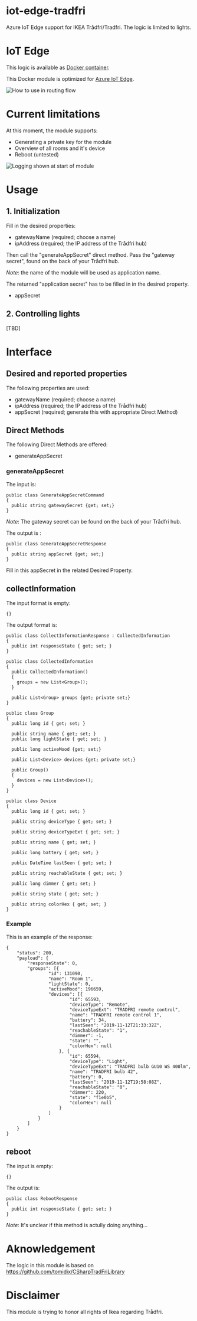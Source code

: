 # iot-edge-tradfri

Azure IoT Edge support for IKEA Trådfri/Tradfri. The logic is limited to lights.

# IoT Edge

This logic is available as [Docker container](https://hub.docker.com/repository/docker/svelde/iot-edge-tradfri).

This Docker module is optimized for [Azure IoT Edge](https://docs.microsoft.com/en-us/azure/iot-edge/).

![How to use in routing flow](media/flow.png)

# Current limitations

At this moment, the module supports:

* Generating a private key for the module
* Overview of all rooms and it's device
* Reboot (untested)

![Logging shown at start of module](media/logging.png)

# Usage

## 1. Initialization

Fill in the desired properties:

* gatewayName (required; choose a name)
* ipAddress (required; the IP address of the Trådfri hub)

Then call the "generateAppSecret" direct method. Pass the "gateway secret", found on the back of your Trådfri hub.

*Note*: the name of the module will be used as application name.

The returned "application secret" has to be filled in in the desired property. 

* appSecret

## 2. Controlling lights

[TBD]

# Interface

## Desired and reported properties

The following properties are used:

* gatewayName (required; choose a name)
* ipAddress (required; the IP address of the Trådfri hub)
* appSecret (required; generate this with appropriate Direct Method)

## Direct Methods

The following Direct Methods are offered:

* generateAppSecret

### generateAppSecret

The input is:

```
public class GenerateAppSecretCommand
{
  public string gatewaySecret {get; set;}
}
```

*Note*: The gateway secret can be found on the back of your Trådfri hub.

The output is :

```
public class GenerateAppSecretResponse
{
  public string appSecret {get; set;}
}
```

Fill in this appSecret in the related Desired Property.

## collectInformation

The input format is empty:

```
{}
```

The output format is:

```
public class CollectInformationResponse : CollectedInformation
{
  public int responseState { get; set; }
}

public class CollectedInformation
{
  public CollectedInformation()
  {
    groups = new List<Group>();
  }      

  public List<Group> groups {get; private set;}
}

public class Group
{
  public long id { get; set; }

  public string name { get; set; }
  public long lightState { get; set; }

  public long activeMood {get; set;}

  public List<Device> devices {get; private set;}

  public Group()
  {
    devices = new List<Device>();
  }
}

public class Device
{
  public long id { get; set; }

  public string deviceType { get; set; }

  public string deviceTypeExt { get; set; }

  public string name { get; set; }

  public long battery { get; set; }

  public DateTime lastSeen { get; set; }

  public string reachableState { get; set; }

  public long dimmer { get; set; }

  public string state { get; set; }

  public string colorHex { get; set; }
}
```

### Example

This is an example of the response:

```
{
	"status": 200,
	"payload": {
		"responseState": 0,
		"groups": [{
				"id": 131090,
				"name": "Room 1",
				"lightState": 0,
				"activeMood": 196659,
				"devices": [{
						"id": 65593,
						"deviceType": "Remote",
						"deviceTypeExt": "TRADFRI remote control",
						"name": "TRADFRI remote control 1",
						"battery": 34,
						"lastSeen": "2019-11-12T21:33:32Z",
						"reachableState": "1",
						"dimmer": -1,
						"state": "",
						"colorHex": null
					}, {
						"id": 65594,
						"deviceType": "Light",
						"deviceTypeExt": "TRADFRI bulb GU10 WS 400lm",
						"name": "TRADFRI bulb 42",
						"battery": 0,
						"lastSeen": "2019-11-12T19:58:08Z",
						"reachableState": "0",
						"dimmer": 220,
						"state": "f1e0b5",
						"colorHex": null
					}
				]
			}
		]
	}
}

```

## reboot

The input is empty:

```
{}
```

The output is:

```
public class RebootResponse
{
  public int responseState { get; set; }
}
```

*Note*: It's unclear if this method is actully doing anything... 

# Aknowledgement

The logic in this module is based on https://github.com/tomidix/CSharpTradFriLibrary

# Disclaimer

This module is trying to honor all rights of Ikea regarding Trådfri.  
